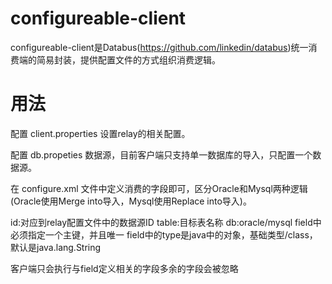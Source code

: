 # configureable-client

configureable-client是Databus(https://github.com/linkedin/databus)统一消费端的简易封装，提供配置文件的方式组织消费逻辑。

# 用法
配置 client.properties 设置relay的相关配置。

配置 db.propeties 数据源，目前客户端只支持单一数据库的导入，只配置一个数据源。

在 configure.xml 文件中定义消费的字段即可，区分Oracle和Mysql两种逻辑(Oracle使用Merge into导入，Mysql使用Replace into导入)。

<source name="com.lefu.boss.goods" id="40" table="goods" db="oracle">
	<fields>
		<field name="id" type="long" primaryKey="true"/>
		<field name="name"/>
		<field name="price" type="double"/>
	</fields>
</source>

id:对应到relay配置文件中的数据源ID
table:目标表名称
db:oracle/mysql
field中必须指定一个主键，并且唯一
field中的type是java中的对象，基础类型/class，默认是java.lang.String

客户端只会执行与field定义相关的字段多余的字段会被忽略
